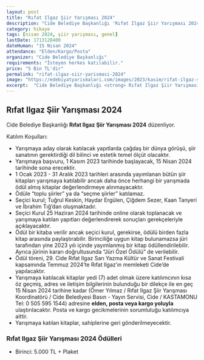 ```yaml
---
layout: post
title: "Rıfat Ilgaz Şiir Yarışması 2024"
description: "Cide Belediye Başkanlığı 'Rıfat Ilgaz Şiir Yarışması 2024' düzenliyor."
category: hikaye
tags: [nisan 2024, şiir yarışması, genel]
lastDate: 1713128400
dateHuman: "15 Nisan 2024"
attendance: "Elden/Kargo/Posta"
organizer: "Cide Belediye Başkanlığı"
requirements: "İsteyen herkes katılabilir."
price: "5 Bin TL'dir"
permalink: "rifat-ilgaz-siir-yarismasi-2024"
image: "https://edebiyatyarismalari.com/images/2023/kasim/rifat-ilgaz-siir-yarismasi-2024.jpg"
excerpt:  "Cide Belediye Başkanlığı <strong> Rıfat Ilgaz Şiir Yarışması 2024 </strong> düzenliyor."
---
```


## Rıfat Ilgaz Şiir Yarışması 2024
Cide Belediye Başkanlığı **Rıfat Ilgaz Şiir Yarışması 2024** düzenliyor.  

Katılım Koşulları:
- Yarışmaya aday olarak katılacak yapıtlarda çağdaş bir dünya görüşü, şiir sanatının gerektirdiği dil bilinci ve estetik temel ölçüt olacaktır.
- Yarışmaya başvuru, 1 Kasım 2023 tarihinde başlayacak, 15 Nisan 2024 tarihinde sona erecektir.
- 1 Ocak 2023 - 31 Aralık 2023 tarihleri arasında yayımlanan bütün şiir kitapları yarışmaya katılabilir ancak daha önce herhangi bir yarışmada ödül almış kitaplar değerlendirmeye alınmayacaktır.
- Ödüle “toplu şiirler” ya da “seçme şiirler” katılamaz.
- Seçici kurul; Tuğrul Keskin, Haydar Ergülen, Çiğdem Sezer, Kaan Tanyeri ve İbrahim Tığ’dan oluşmaktadır.
- Seçici Kurul 25 Haziran 2024 tarihinde online olarak toplanacak ve yarışmaya katılan yapıtları değerlendirerek sonuçları gerekçeleriyle açıklayacaktır.
- Ödül bir kitaba verilir ancak seçici kurul, gerekirse, ödülü birden fazla kitap arasında paylaştırabilir. Birinciliğe uygun kitap bulunamazsa jüri tarafından yine 2023 yılı içinde yayımlanmış bir kitap ödüllendirilebilir. Ayrıca jürinin kararı doğrultusunda “Jüri Özel Ödülü” de verilebilir.
- Ödül töreni, 29. Cide Rıfat Ilgaz Sarı Yazma Kültür ve Sanat Festivali kapsamında Temmuz 2024’te Rıfat Ilgaz’ın memleketi Cide’de yapılacaktır.
- Yarışmaya katılacak kitaplar yedi (7) adet olmak üzere katılımcının kısa öz geçmiş, adres ve iletişim bilgilerinin bulunduğu bir dilekçe ile en geç 15 Nisan 2024 tarihine kadar (Ömer Yılmaz / Rıfat Ilgaz Şiir Yarışması Koordinatörü / Cide Belediyesi Basın - Yayın Servisi, Cide / KASTAMONU Tel: 0 505 595 1544) adresine **elden, posta veya kargo yoluyla** ulaştırılacaktır. Posta ve kargo gecikmelerinin sorumluluğu katılımcıya aittir.
- Yarışmaya katılan kitaplar, sahiplerine geri gönderilmeyecektir.

### Rıfat Ilgaz Şiir Yarışması 2024 Ödülleri
- Birinci: 5.000 TL + Plaket
